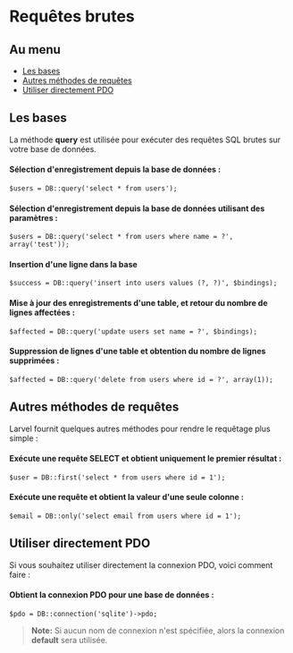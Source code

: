 # Requêtes brutes

## Au menu

- [Les bases](#the-basics)
- [Autres méthodes de requêtes](#other-query-methods)
- [Utiliser directement PDO](#pdo-connections)

<a name="the-bascis"></a>
## Les bases

La méthode **query** est utilisée pour exécuter des requêtes SQL brutes sur votre base de données. 

#### Sélection d'enregistrement depuis la base de données :

	$users = DB::query('select * from users');

#### Sélection d'enregistrement depuis la base de données utilisant des paramètres :

	$users = DB::query('select * from users where name = ?', array('test'));

#### Insertion d'une ligne dans la base 

	$success = DB::query('insert into users values (?, ?)', $bindings);

#### Mise à jour des enregistrements d'une table, et retour du nombre de lignes affectées :

	$affected = DB::query('update users set name = ?', $bindings);

#### Suppression de lignes d'une table et obtention du nombre de lignes supprimées :

	$affected = DB::query('delete from users where id = ?', array(1));

<a name="other-query-methods"></a>
## Autres méthodes de requêtes

Larvel fournit quelques autres méthodes pour rendre le requêtage plus simple :

#### Exécute une requête SELECT et obtient uniquement le premier résultat :

	$user = DB::first('select * from users where id = 1');

#### Exécute une requête et obtient la valeur d'une seule colonne :

	$email = DB::only('select email from users where id = 1');

<a name="pdo-connections"></a>
## Utiliser directement PDO 

Si vous souhaitez utiliser directement la connexion PDO, voici comment faire :

#### Obtient la connexion PDO pour une base de données :

	$pdo = DB::connection('sqlite')->pdo;

> **Note:** Si aucun nom de connexion n'est spécifiée, alors la connexion **default** sera utilisée.
